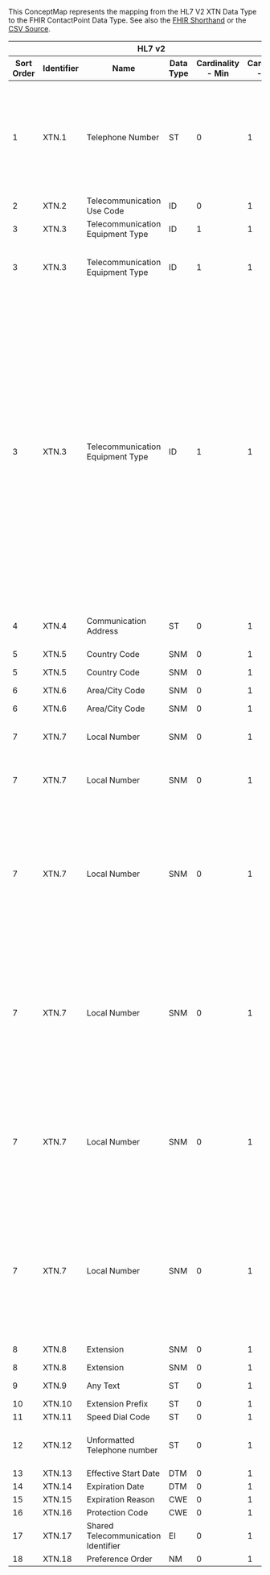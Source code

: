 
This ConceptMap represents the mapping from the HL7 V2 XTN Data Type to the FHIR ContactPoint Data Type. See also the <a href='https://github.com/HL7/v2-to-fhir/blob/master/tank/Datatype XTN to ContactPoint.fsh'>FHIR Shorthand</a> or the <a href='https://github.com/HL7/v2-to-fhir/blob/master/mappings/datatypes/HL7 Data Type - FHIR R4_ XTN[ContactPoint] - Sheet1.csv'>CSV Source</a>.
<table class='grid'><thead>
<tr><th colspan='6'>HL7 v2</th><th colspan='3'>Condition (IF True, args)</th><th colspan='8'>HL7 FHIR</th><th rowspan='2'>Comments</th></tr>
<tr><th title='Rows are listed in sequence of how they appear in the v2 standard. The first column, Sort Order, provides a sort order that can re-create the original v2 standard sequence in case one opts to re-sort/filter the rows.'>Sort Order</th><th title='Contains the formal Data Type Name and Component Sequence according to the base standard using &quot;.&quot; as the delimiter.'>Identifier</th><th title='The formal name of the field in the most current published version.'>Name</th><th title='The data type of the field in the most current published version if not deprecated, otherwise the data type at the time it was deprecated and removed.'>Data Type</th><th title='The V2 min cardinality expressed numerically.'>Cardinality - Min</th><th title='The V2 max cardinality expressed numerically.' style='border-right: 2px'>Cardinality - Max</th><th title='Condition in an easy to read syntax (Computable ANTLR)'>Computable ANTLR</th><th title='Condition in FHIRPath Notation'>Computable FHIRPath</th><th title='Condition expressed in narrative form' style='border-right: 2px'>Narrative</th><th title='An existing FHIR attribute in the target FHIR version.'>FHIR Attribute</th><th title='The FHIR attribute&apos;s data type in the target FHIR version.'>Proposed Extension</th><th title='The proposed FHIR Extension.'>Data Type</th><th title='The FHIR min cardinality expressed numerically.'>Cardinality - Min</th><th title='The FHIR max cardinality expressed numerically.' style='border-right: 2px'>Cardinality - Max</th><th title='The URL to the Data Type Map that is to be used for the attribute in this segment.'>Data Type Mapping</th><th title='The fixed or computed value to assign.'>Vocabulary Mapping<br/>(IS, ID, CE, CEN, CWE)</th><th title='Mapping for terminology tables.'>Assignment</th></tr></thead>
<tbody>
<tr> <td>1</td><td>XTN.1</td><td>Telephone Number</td><td>ST</td><td>0</td><td style='border-right: 2px'>1</td><td>IF XTN.3 NOT IN ("Internet", "X.400") AND XTN.7 NOT VALUED AND XTN.12 NOT VALUED</td><td style='border-right: 2px'></td><td style='border-right: 2px'></td><td><a href='https://hl7.org/fhir/R4/datatypes-definitions.html#ContactPoint.ContactPoint.value'>ContactPoint.value</a></td><td style='border-right: 2px'></td><td><a href='https://hl7.org/fhir/R4/datatypes-definitions.html#ContactPoint.ContactPoint.string'>ContactPoint.string</a></td><td>0</td><td>1</td><td style='border-right: 2px'></td><td style='border-right: 2px'></td><td style='border-right: 2px'></td><td style='border-right: 2px'></td></tr>
<tr> <td>2</td><td>XTN.2</td><td>Telecommunication Use Code</td><td>ID</td><td>0</td><td style='border-right: 2px'>1</td><td style='border-right: 2px'></td><td style='border-right: 2px'></td><td style='border-right: 2px'></td><td><a href='https://hl7.org/fhir/R4/datatypes-definitions.html#ContactPoint.ContactPoint.use'>ContactPoint.use</a></td><td style='border-right: 2px'></td><td><a href='https://hl7.org/fhir/R4/datatypes-definitions.html#ContactPoint.ContactPoint.code'>ContactPoint.code</a></td><td>0</td><td>1</td><td><a href='ConceptMap-datatype-id-to-code.html'>ID[Code]</a></td><td><a href='ConceptMap-table-hl70201-to-contact-point-use.html'>TelecommunicationUseCode</a></td><td style='border-right: 2px'></td><td style='border-right: 2px'></td></tr>
<tr> <td>3</td><td>XTN.3</td><td>Telecommunication Equipment Type</td><td>ID</td><td>1</td><td style='border-right: 2px'>1</td><td style='border-right: 2px'></td><td style='border-right: 2px'></td><td style='border-right: 2px'></td><td><a href='https://hl7.org/fhir/R4/datatypes-definitions.html#ContactPoint.ContactPoint.system'>ContactPoint.system</a></td><td style='border-right: 2px'></td><td><a href='https://hl7.org/fhir/R4/datatypes-definitions.html#ContactPoint.ContactPoint.code'>ContactPoint.code</a></td><td>0</td><td>1</td><td><a href='ConceptMap-datatype-id-to-code.html'>ID[Code]</a></td><td><a href='ConceptMap-table-hl70202-to-contact-point-system.html'>TelecommunicationEquipmentType</a></td><td style='border-right: 2px'></td><td style='border-right: 2px'></td></tr>
<tr> <td>3</td><td>XTN.3</td><td>Telecommunication Equipment Type</td><td>ID</td><td>1</td><td style='border-right: 2px'>1</td><td>IF XTN.3 NOT VALUED AND XTN.4 VALUED</td><td style='border-right: 2px'></td><td style='border-right: 2px'></td><td><a href='https://hl7.org/fhir/R4/datatypes-definitions.html#ContactPoint.ContactPoint.system'>ContactPoint.system</a></td><td style='border-right: 2px'></td><td><a href='https://hl7.org/fhir/R4/datatypes-definitions.html#ContactPoint.ContactPoint.code'>ContactPoint.code</a></td><td>0</td><td>1</td><td><a href='ConceptMap-datatype-id-to-code.html'>ID[Code]</a></td><td style='border-right: 2px'></td><td>"email"</td><td style='border-right: 2px'></td></tr>
<tr> <td>3</td><td>XTN.3</td><td>Telecommunication Equipment Type</td><td>ID</td><td>1</td><td style='border-right: 2px'>1</td><td>IF XTN.3 NOT VALUED AND XTN.4  NOT VALUED</td><td style='border-right: 2px'></td><td style='border-right: 2px'></td><td><a href='https://hl7.org/fhir/R4/datatypes-definitions.html#ContactPoint.ContactPoint.system.extension-data-absent-reason'>ContactPoint.system.extension-data-absent-reason</a></td><td style='border-right: 2px'></td><td><a href='https://hl7.org/fhir/R4/datatypes-definitions.html#ContactPoint.ContactPoint.code'>ContactPoint.code</a></td><td>0</td><td>1</td><td><a href='ConceptMap-datatype-id-to-code.html'>ID[Code]</a></td><td style='border-right: 2px'></td><td>"unknown"</td><td>This element became required in v2.7, before that, it was optional. FHIR has a requirement that system be populated when a value is present. If the source v2 message does not contain an Equipment Type, a default system may be selected based on other information in the XTN instance (eg, if XTN.4 is valued, then the Equipment Type should default to "email). However, if neither XTN.3 nor XTN.4 are valued then it is unclear what the ContactPoint.system would be, thus the data absent reason would clearly indicate it is "unknown".</td></tr>
<tr> <td>4</td><td>XTN.4</td><td>Communication Address</td><td>ST</td><td>0</td><td style='border-right: 2px'>1</td><td>IF XTN.3 IN ("Internet", "X.400")</td><td style='border-right: 2px'></td><td style='border-right: 2px'></td><td><a href='https://hl7.org/fhir/R4/datatypes-definitions.html#ContactPoint.ContactPoint.value'>ContactPoint.value</a></td><td style='border-right: 2px'></td><td><a href='https://hl7.org/fhir/R4/datatypes-definitions.html#ContactPoint.ContactPoint.string'>ContactPoint.string</a></td><td>0</td><td>1</td><td style='border-right: 2px'></td><td style='border-right: 2px'></td><td style='border-right: 2px'></td><td style='border-right: 2px'></td></tr>
<tr> <td>5</td><td>XTN.5</td><td>Country Code</td><td>SNM</td><td>0</td><td style='border-right: 2px'>1</td><td style='border-right: 2px'></td><td style='border-right: 2px'></td><td style='border-right: 2px'></td><td><a href='https://hl7.org/fhir/R4/datatypes-definitions.html#ContactPoint.ContactPoint.extension.url'>ContactPoint.extension.url</a></td><td style='border-right: 2px'></td><td><a href='https://hl7.org/fhir/R4/datatypes-definitions.html#ContactPoint.ContactPoint.uri'>ContactPoint.uri</a></td><td>0</td><td>1</td><td style='border-right: 2px'></td><td style='border-right: 2px'></td><td>"<a href='http://hl7.org/fhir/StructureDefinition/contactpoint-country'>http://hl7.org/fhir/StructureDefinition/contactpoint-country</a>"</td><td style='border-right: 2px'></td></tr>
<tr> <td>5</td><td>XTN.5</td><td>Country Code</td><td>SNM</td><td>0</td><td style='border-right: 2px'>1</td><td style='border-right: 2px'></td><td style='border-right: 2px'></td><td style='border-right: 2px'></td><td><a href='https://hl7.org/fhir/R4/datatypes-definitions.html#ContactPoint.ContactPoint.extension.valueString'>ContactPoint.extension.valueString</a></td><td style='border-right: 2px'></td><td><a href='https://hl7.org/fhir/R4/datatypes-definitions.html#ContactPoint.ContactPoint.string'>ContactPoint.string</a></td><td>0</td><td>1</td><td style='border-right: 2px'></td><td style='border-right: 2px'></td><td style='border-right: 2px'></td><td style='border-right: 2px'></td></tr>
<tr> <td>6</td><td>XTN.6</td><td>Area/City Code</td><td>SNM</td><td>0</td><td style='border-right: 2px'>1</td><td style='border-right: 2px'></td><td style='border-right: 2px'></td><td style='border-right: 2px'></td><td><a href='https://hl7.org/fhir/R4/datatypes-definitions.html#ContactPoint.ContactPoint.extension.url'>ContactPoint.extension.url</a></td><td style='border-right: 2px'></td><td><a href='https://hl7.org/fhir/R4/datatypes-definitions.html#ContactPoint.ContactPoint.uri'>ContactPoint.uri</a></td><td>0</td><td>1</td><td style='border-right: 2px'></td><td style='border-right: 2px'></td><td>"<a href='http://hl7.org/fhir/StructureDefinition/contactpoint-area'>http://hl7.org/fhir/StructureDefinition/contactpoint-area</a>"</td><td style='border-right: 2px'></td></tr>
<tr> <td>6</td><td>XTN.6</td><td>Area/City Code</td><td>SNM</td><td>0</td><td style='border-right: 2px'>1</td><td style='border-right: 2px'></td><td style='border-right: 2px'></td><td style='border-right: 2px'></td><td><a href='https://hl7.org/fhir/R4/datatypes-definitions.html#ContactPoint.ContactPoint.extension.valueString'>ContactPoint.extension.valueString</a></td><td style='border-right: 2px'></td><td><a href='https://hl7.org/fhir/R4/datatypes-definitions.html#ContactPoint.ContactPoint.string'>ContactPoint.string</a></td><td>0</td><td>1</td><td style='border-right: 2px'></td><td style='border-right: 2px'></td><td style='border-right: 2px'></td><td style='border-right: 2px'></td></tr>
<tr> <td>7</td><td>XTN.7</td><td>Local Number</td><td>SNM</td><td>0</td><td style='border-right: 2px'>1</td><td>IF XTN.3 NOT IN ("Internet", "X.400")</td><td style='border-right: 2px'></td><td style='border-right: 2px'></td><td><a href='https://hl7.org/fhir/R4/datatypes-definitions.html#ContactPoint.ContactPoint.extension.url'>ContactPoint.extension.url</a></td><td style='border-right: 2px'></td><td><a href='https://hl7.org/fhir/R4/datatypes-definitions.html#ContactPoint.ContactPoint.uri'>ContactPoint.uri</a></td><td>0</td><td>1</td><td style='border-right: 2px'></td><td style='border-right: 2px'></td><td>"<a href='http://hl7.org/fhir/StructureDefinition/contactpoint-local'>http://hl7.org/fhir/StructureDefinition/contactpoint-local</a>"</td><td style='border-right: 2px'></td></tr>
<tr> <td>7</td><td>XTN.7</td><td>Local Number</td><td>SNM</td><td>0</td><td style='border-right: 2px'>1</td><td>IF XTN.3 NOT IN ("Internet", "X.400")</td><td style='border-right: 2px'></td><td style='border-right: 2px'></td><td><a href='https://hl7.org/fhir/R4/datatypes-definitions.html#ContactPoint.ContactPoint.extension.valueString'>ContactPoint.extension.valueString</a></td><td style='border-right: 2px'></td><td><a href='https://hl7.org/fhir/R4/datatypes-definitions.html#ContactPoint.ContactPoint.string'>ContactPoint.string</a></td><td>0</td><td>1</td><td style='border-right: 2px'></td><td style='border-right: 2px'></td><td style='border-right: 2px'></td><td style='border-right: 2px'></td></tr>
<tr> <td>7</td><td>XTN.7</td><td>Local Number</td><td>SNM</td><td>0</td><td style='border-right: 2px'>1</td><td>IF XTN.3 NOT IN ("Internet", "X.400") AND XTN.5 NOT VALUED AND XTN.6 VALUED AND XTN.7 VALUED AND XTN.8 NOT VALUED</td><td style='border-right: 2px'></td><td style='border-right: 2px'></td><td><a href='https://hl7.org/fhir/R4/datatypes-definitions.html#ContactPoint.ContactPoint.value'>ContactPoint.value</a></td><td style='border-right: 2px'></td><td><a href='https://hl7.org/fhir/R4/datatypes-definitions.html#ContactPoint.ContactPoint.string'>ContactPoint.string</a></td><td>0</td><td>1</td><td style='border-right: 2px'></td><td style='border-right: 2px'></td><td>XTN.6+" "+XTN.7</td><td style='border-right: 2px'></td></tr>
<tr> <td>7</td><td>XTN.7</td><td>Local Number</td><td>SNM</td><td>0</td><td style='border-right: 2px'>1</td><td>IF XTN.3 NOT IN ("Internet", "X.400") AND XTN.5  VALUED AND XTN.6 VALUED AND XTN.7 VALUED AND XTN.8 NOT VALUED</td><td style='border-right: 2px'></td><td style='border-right: 2px'></td><td><a href='https://hl7.org/fhir/R4/datatypes-definitions.html#ContactPoint.ContactPoint.value'>ContactPoint.value</a></td><td style='border-right: 2px'></td><td><a href='https://hl7.org/fhir/R4/datatypes-definitions.html#ContactPoint.ContactPoint.string'>ContactPoint.string</a></td><td>0</td><td>1</td><td style='border-right: 2px'></td><td style='border-right: 2px'></td><td>"+"+XTN.5+" "+XTN.6+" "+XTN.7</td><td style='border-right: 2px'></td></tr>
<tr> <td>7</td><td>XTN.7</td><td>Local Number</td><td>SNM</td><td>0</td><td style='border-right: 2px'>1</td><td>IF XTN.3 NOT IN ("Internet", "X.400") AND XTN.5  VALUED AND XTN.6 VALUED AND XTN.7 VALUED AND XTN.8 VALUED</td><td style='border-right: 2px'></td><td style='border-right: 2px'></td><td><a href='https://hl7.org/fhir/R4/datatypes-definitions.html#ContactPoint.ContactPoint.value'>ContactPoint.value</a></td><td style='border-right: 2px'></td><td><a href='https://hl7.org/fhir/R4/datatypes-definitions.html#ContactPoint.ContactPoint.string'>ContactPoint.string</a></td><td>0</td><td>1</td><td style='border-right: 2px'></td><td style='border-right: 2px'></td><td>"+"+XTN.5+" "+XTN.6+" "+XTN.7+" X"+XTN.8</td><td style='border-right: 2px'></td></tr>
<tr> <td>7</td><td>XTN.7</td><td>Local Number</td><td>SNM</td><td>0</td><td style='border-right: 2px'>1</td><td>IF XTN.3 NOT IN ("Internet", "X.400") AND XTN.5  NOT VALUED AND XTN.6 VALUED AND XTN.7 VALUED AND XTN.8 VALUED</td><td style='border-right: 2px'></td><td style='border-right: 2px'></td><td><a href='https://hl7.org/fhir/R4/datatypes-definitions.html#ContactPoint.ContactPoint.value'>ContactPoint.value</a></td><td style='border-right: 2px'></td><td><a href='https://hl7.org/fhir/R4/datatypes-definitions.html#ContactPoint.ContactPoint.string'>ContactPoint.string</a></td><td>0</td><td>1</td><td style='border-right: 2px'></td><td style='border-right: 2px'></td><td>XTN.6+" "+XTN.7+" X"+XTN.8</td><td style='border-right: 2px'></td></tr>
<tr> <td>8</td><td>XTN.8</td><td>Extension</td><td>SNM</td><td>0</td><td style='border-right: 2px'>1</td><td style='border-right: 2px'></td><td style='border-right: 2px'></td><td style='border-right: 2px'></td><td><a href='https://hl7.org/fhir/R4/datatypes-definitions.html#ContactPoint.ContactPoint.extension.url'>ContactPoint.extension.url</a></td><td style='border-right: 2px'></td><td><a href='https://hl7.org/fhir/R4/datatypes-definitions.html#ContactPoint.ContactPoint.uri'>ContactPoint.uri</a></td><td>0</td><td>1</td><td style='border-right: 2px'></td><td style='border-right: 2px'></td><td>"<a href='http://hl7.org/fhir/StructureDefinition/contactpoint-extension'>http://hl7.org/fhir/StructureDefinition/contactpoint-extension</a>"</td><td style='border-right: 2px'></td></tr>
<tr> <td>8</td><td>XTN.8</td><td>Extension</td><td>SNM</td><td>0</td><td style='border-right: 2px'>1</td><td style='border-right: 2px'></td><td style='border-right: 2px'></td><td style='border-right: 2px'></td><td><a href='https://hl7.org/fhir/R4/datatypes-definitions.html#ContactPoint.ContactPoint.extension.valueString'>ContactPoint.extension.valueString</a></td><td style='border-right: 2px'></td><td><a href='https://hl7.org/fhir/R4/datatypes-definitions.html#ContactPoint.ContactPoint.string'>ContactPoint.string</a></td><td>0</td><td>1</td><td style='border-right: 2px'></td><td style='border-right: 2px'></td><td style='border-right: 2px'></td><td style='border-right: 2px'></td></tr>
<tr> <td>9</td><td>XTN.9</td><td>Any Text</td><td>ST</td><td>0</td><td style='border-right: 2px'>1</td><td style='border-right: 2px'></td><td style='border-right: 2px'></td><td style='border-right: 2px'></td><td style='border-right: 2px'></td><td>extension?-text</td><td><a href='https://hl7.org/fhir/R4/datatypes-definitions.html#ContactPoint.ContactPoint.string'>ContactPoint.string</a></td><td>0</td><td>1</td><td style='border-right: 2px'></td><td style='border-right: 2px'></td><td style='border-right: 2px'></td><td style='border-right: 2px'></td></tr>
<tr> <td>10</td><td>XTN.10</td><td>Extension Prefix</td><td>ST</td><td>0</td><td style='border-right: 2px'>1</td><td style='border-right: 2px'></td><td style='border-right: 2px'></td><td style='border-right: 2px'></td><td style='border-right: 2px'></td><td style='border-right: 2px'></td><td style='border-right: 2px'></td><td style='border-right: 2px'></td><td style='border-right: 2px'></td><td style='border-right: 2px'></td><td style='border-right: 2px'></td><td style='border-right: 2px'></td><td style='border-right: 2px'></td></tr>
<tr> <td>11</td><td>XTN.11</td><td>Speed Dial Code</td><td>ST</td><td>0</td><td style='border-right: 2px'>1</td><td style='border-right: 2px'></td><td style='border-right: 2px'></td><td style='border-right: 2px'></td><td style='border-right: 2px'></td><td style='border-right: 2px'></td><td style='border-right: 2px'></td><td style='border-right: 2px'></td><td style='border-right: 2px'></td><td style='border-right: 2px'></td><td style='border-right: 2px'></td><td style='border-right: 2px'></td><td style='border-right: 2px'></td></tr>
<tr> <td>12</td><td>XTN.12</td><td>Unformatted Telephone number</td><td>ST</td><td>0</td><td style='border-right: 2px'>1</td><td>IF XTN.3 NOT IN ("Internet", "X.400")</td><td style='border-right: 2px'></td><td style='border-right: 2px'></td><td><a href='https://hl7.org/fhir/R4/datatypes-definitions.html#ContactPoint.ContactPoint.value'>ContactPoint.value</a></td><td style='border-right: 2px'></td><td><a href='https://hl7.org/fhir/R4/datatypes-definitions.html#ContactPoint.ContactPoint.string'>ContactPoint.string</a></td><td>0</td><td>1</td><td style='border-right: 2px'></td><td style='border-right: 2px'></td><td style='border-right: 2px'></td><td style='border-right: 2px'></td></tr>
<tr> <td>13</td><td>XTN.13</td><td>Effective Start Date</td><td>DTM</td><td>0</td><td style='border-right: 2px'>1</td><td style='border-right: 2px'></td><td style='border-right: 2px'></td><td style='border-right: 2px'></td><td><a href='https://hl7.org/fhir/R4/datatypes-definitions.html#ContactPoint.ContactPoint.period.start'>ContactPoint.period.start</a></td><td style='border-right: 2px'></td><td><a href='https://hl7.org/fhir/R4/datatypes-definitions.html#ContactPoint.ContactPoint.dateTime'>ContactPoint.dateTime</a></td><td>0</td><td>1</td><td><a href='ConceptMap-datatype-dtm-to-datetime.html'>DTM[DateTime]</a></td><td style='border-right: 2px'></td><td style='border-right: 2px'></td><td style='border-right: 2px'></td></tr>
<tr> <td>14</td><td>XTN.14</td><td>Expiration Date</td><td>DTM</td><td>0</td><td style='border-right: 2px'>1</td><td style='border-right: 2px'></td><td style='border-right: 2px'></td><td style='border-right: 2px'></td><td><a href='https://hl7.org/fhir/R4/datatypes-definitions.html#ContactPoint.ContactPoint.period.end'>ContactPoint.period.end</a></td><td style='border-right: 2px'></td><td><a href='https://hl7.org/fhir/R4/datatypes-definitions.html#ContactPoint.ContactPoint.dateTime'>ContactPoint.dateTime</a></td><td>0</td><td>1</td><td><a href='ConceptMap-datatype-dtm-to-datetime.html'>DTM[DateTime]</a></td><td style='border-right: 2px'></td><td style='border-right: 2px'></td><td style='border-right: 2px'></td></tr>
<tr> <td>15</td><td>XTN.15</td><td>Expiration Reason</td><td>CWE</td><td>0</td><td style='border-right: 2px'>1</td><td style='border-right: 2px'></td><td style='border-right: 2px'></td><td style='border-right: 2px'></td><td style='border-right: 2px'></td><td style='border-right: 2px'></td><td style='border-right: 2px'></td><td style='border-right: 2px'></td><td style='border-right: 2px'></td><td style='border-right: 2px'></td><td style='border-right: 2px'></td><td style='border-right: 2px'></td><td style='border-right: 2px'></td></tr>
<tr> <td>16</td><td>XTN.16</td><td>Protection Code</td><td>CWE</td><td>0</td><td style='border-right: 2px'>1</td><td style='border-right: 2px'></td><td style='border-right: 2px'></td><td style='border-right: 2px'></td><td style='border-right: 2px'></td><td style='border-right: 2px'></td><td style='border-right: 2px'></td><td style='border-right: 2px'></td><td style='border-right: 2px'></td><td style='border-right: 2px'></td><td style='border-right: 2px'></td><td style='border-right: 2px'></td><td style='border-right: 2px'></td></tr>
<tr> <td>17</td><td>XTN.17</td><td>Shared Telecommunication Identifier</td><td>EI</td><td>0</td><td style='border-right: 2px'>1</td><td style='border-right: 2px'></td><td style='border-right: 2px'></td><td style='border-right: 2px'></td><td style='border-right: 2px'></td><td style='border-right: 2px'></td><td style='border-right: 2px'></td><td style='border-right: 2px'></td><td style='border-right: 2px'></td><td style='border-right: 2px'></td><td style='border-right: 2px'></td><td style='border-right: 2px'></td><td style='border-right: 2px'></td></tr>
<tr> <td>18</td><td>XTN.18</td><td>Preference Order</td><td>NM</td><td>0</td><td style='border-right: 2px'>1</td><td style='border-right: 2px'></td><td style='border-right: 2px'></td><td style='border-right: 2px'></td><td><a href='https://hl7.org/fhir/R4/datatypes-definitions.html#ContactPoint.ContactPoint.rank'>ContactPoint.rank</a></td><td style='border-right: 2px'></td><td><a href='https://hl7.org/fhir/R4/datatypes-definitions.html#ContactPoint.ContactPoint.positiveInt'>ContactPoint.positiveInt</a></td><td>0</td><td>1</td><td><a href='ConceptMap-datatype-nm-to-positiveint.html'>NM[PositiveInt]</a></td><td style='border-right: 2px'></td><td style='border-right: 2px'></td><td style='border-right: 2px'></td></tr>
</tbody></table>
